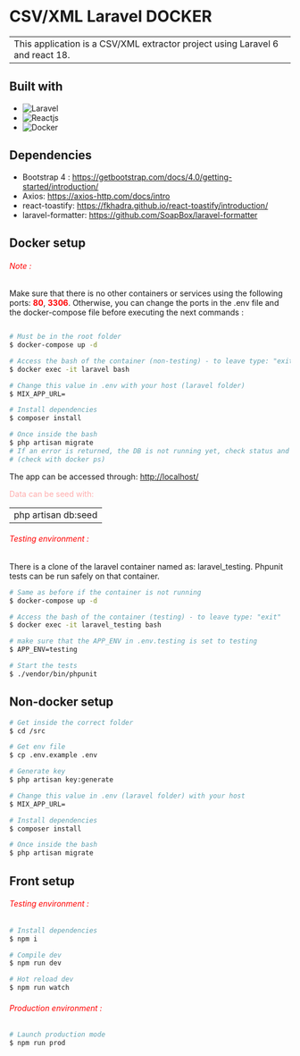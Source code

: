 # CSV/XML Laravel DOCKER

<table>
<tr>
<td>
  This application is a CSV/XML extractor project using Laravel 6 and react 18.
</td>
</tr>
</table>

## Built with

- ![Laravel](https://img.shields.io/badge/laravel-16181D.svg?style=for-the-badge&logo=laravel&logoColor=#191A1A)
- ![Reactjs](https://img.shields.io/badge/React.js-16181D.svg?style=for-the-badge&logo=react&logoColor=BDF0FD)
- ![Docker](https://img.shields.io/badge/Docker-16181D.svg?style=for-the-badge&logo=docker&logoColor=BDF0FD)

## Dependencies

- Bootstrap 4 : https://getbootstrap.com/docs/4.0/getting-started/introduction/
- Axios: https://axios-http.com/docs/intro
- react-toastify: https://fkhadra.github.io/react-toastify/introduction/
- laravel-formatter: https://github.com/SoapBox/laravel-formatter

## Docker setup

<h6 style="color:red">Note :</h6>
<p>Make sure that there is no other containers or services using the following ports: <b style="color: red">80</b>, <b style="color: red">3306</b>. Otherwise, you can change the ports in the .env file and the docker-compose file before executing the next commands : </p>

```bash

# Must be in the root folder
$ docker-compose up -d

# Access the bash of the container (non-testing) - to leave type: "exit"
$ docker exec -it laravel bash  

# Change this value in .env with your host (laravel folder)
$ MIX_APP_URL=

# Install dependencies
$ composer install

# Once inside the bash
$ php artisan migrate
# If an error is returned, the DB is not running yet, check status and try again
# (check with docker ps)
```

<p>The app can be accessed through: <a href="http://localhost/">http://localhost/</a></p>
<p style="color: #ffacac">Data can be seed with: </p>

<table>
<tr>
<td>
  php artisan db:seed
</td>
</tr>
</table>

<h6 style="color: red">Testing environment : </h6>
<p>There is a clone of the laravel container named as: laravel_testing. Phpunit tests can be run safely on that container.</p>

```bash
# Same as before if the container is not running
$ docker-compose up -d

# Access the bash of the container (testing) - to leave type: "exit"
$ docker exec -it laravel_testing bash

# make sure that the APP_ENV in .env.testing is set to testing
$ APP_ENV=testing

# Start the tests
$ ./vendor/bin/phpunit
```

## Non-docker setup

```bash
# Get inside the correct folder
$ cd /src

# Get env file
$ cp .env.example .env

# Generate key
$ php artisan key:generate

# Change this value in .env (laravel folder) with your host
$ MIX_APP_URL=

# Install dependencies
$ composer install

# Once inside the bash
$ php artisan migrate
```

## Front setup

<h6 style="color: red">Testing environment : </h6>

```bash
# Install dependencies
$ npm i

# Compile dev
$ npm run dev

# Hot reload dev
$ npm run watch
```

<h6 style="color: red">Production environment : </h6>

```bash
# Launch production mode
$ npm run prod
```
